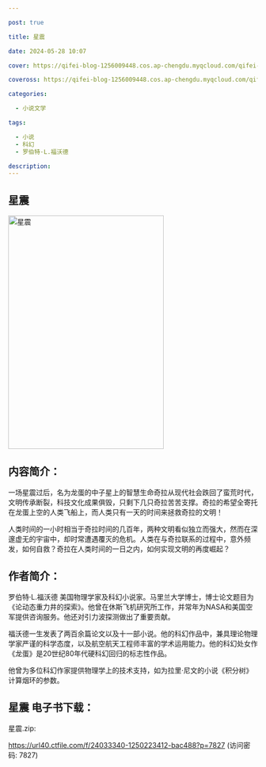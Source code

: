 ```yaml
---

post: true

title: 星震

date: 2024-05-28 10:07

cover: https://qifei-blog-1256009448.cos.ap-chengdu.myqcloud.com/qifei-blog/65f04de69f345e8d0304e31f.jpg

coveross: https://qifei-blog-1256009448.cos.ap-chengdu.myqcloud.com/qifei-blog/65f04de69f345e8d0304e31f.jpg

categories:

  - 小说文学

tags:

  - 小说
  - 科幻
  - 罗伯特·L.福沃德

description:
---
```


## 星震
<img alt="星震 " class="aligncenter loaded" data-was-processed="true" decoding="async" fetchpriority="high" height="471" src="https://qifei-blog-1256009448.cos.ap-chengdu.myqcloud.com/qifei-blog/65f04de69f345e8d0304e31f.jpg " style="cursor: zoom-in;" width="314"/>

## 内容简介：

一场星震过后，名为龙蛋的中子星上的智慧生命奇拉从现代社会跌回了蛮荒时代，文明传承断裂，科技文化成果俱毁，只剩下几只奇拉苦苦支撑。奇拉的希望全寄托在龙蛋上空的人类飞船上，而人类只有一天的时间来拯救奇拉的文明！

人类时间的一小时相当于奇拉时间的几百年，两种文明看似独立而强大，然而在深邃虚无的宇宙中，却时常遭遇覆灭的危机。人类在与奇拉联系的过程中，意外频发，如何自救？奇拉在人类时间的一日之内，如何实现文明的再度崛起？

## 作者简介：

罗伯特·L.福沃德 美国物理学家及科幻小说家。马里兰大学博士，博士论文题目为《论动态重力井的探索》。他曾在休斯飞机研究所工作，并常年为NASA和美国空军提供咨询服务。他还对引力波探测做出了重要贡献。

福沃德一生发表了两百余篇论文以及十一部小说。他的科幻作品中，兼具理论物理学家严谨的科学态度，以及航空航天工程师丰富的学术运用能力。他的科幻处女作《龙蛋》是20世纪80年代硬科幻回归的标志性作品。

他曾为多位科幻作家提供物理学上的技术支持，如为拉里·尼文的小说《积分树》计算烟环的参数。

## 星震 电子书下载：



星震.zip: 

https://url40.ctfile.com/f/24033340-1250223412-bac488?p=7827 (访问密码: 7827)
